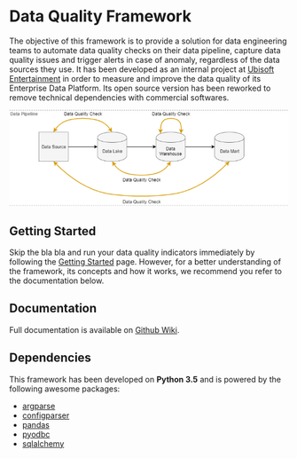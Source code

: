 # Data Quality Framework
The objective of this framework is to provide a solution for data engineering teams to automate data quality checks on their data pipeline, capture data quality issues and trigger alerts in case of anomaly, regardless of the data sources they use. It has been developed as an internal project at [Ubisoft Entertainment](https://www.ubisoft.com) in order to measure and improve the data quality of its Enterprise Data Platform. Its open source version has been reworked to remove technical dependencies with commercial softwares.

![Data pipeline](/doc/data_pipeline.png)

## Getting Started
Skip the bla bla and run your data quality indicators immediately by following the [Getting Started](https://github.com/alexisrolland/data-quality/wiki/Getting-Started) page. However, for a better understanding of the framework, its concepts and how it works, we recommend you refer to the documentation below.

## Documentation
Full documentation is available on [Github Wiki](https://github.com/alexisrolland/data-quality/wiki).

## Dependencies
This framework has been developed on **Python 3.5** and is powered by the following awesome packages:
* [argparse](https://docs.python.org/3/library/argparse.html)
* [configparser](https://docs.python.org/3/library/configparser.html)
* [pandas](http://pandas.pydata.org/)
* [pyodbc](https://github.com/mkleehammer/pyodbc)
* [sqlalchemy](https://www.sqlalchemy.org/)
